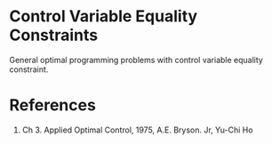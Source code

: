 # Control Variable Equality Constraints
 General optimal programming problems with control variable equality constraint.
 
 # References
 1. Ch 3. Applied Optimal Control, 1975, A.E. Bryson. Jr, Yu-Chi Ho
